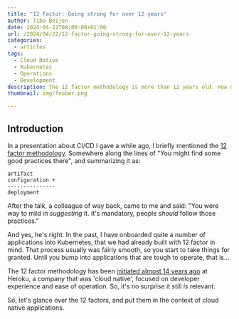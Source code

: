 ```yaml
---
title: "12 Factor: Going strong for over 12 years"
author: Tibo Beijen
date: 2024-04-22T08:00:00+01:00
url: /2024/04/22/12-factor-going-strong-for-over-12-years
categories:
  - articles
tags:
  - Cloud Native
  - Kubernetes
  - Operations
  - Development
description: The 12 factor methodology is more than 12 years old. How did it age in the cloud-native era?
thumbnail: img/foobar.png

---
```


## Introduction

In a presentation about CI/CD I gave a while ago, I briefly mentioned the [12 factor methodology](https://12factor.net/). Somewhere along the lines of "You might find some good practices there", and summarizing it as:

```
artifact
configuration +
---------------
deployment
```

After the talk, a colleague of way back, came to me and said: "You were way to mild in _suggesting_ it. It's mandatory, people _should_ follow those practices."

And yes, he's right. In the past, I have onboarded quite a number of applications into Kubernetes, that we had already built with 12 factor in mind. That process usually was fairly smooth, so you start to take things for granted. Until you bump into applications that are tough to operate, that is...

The 12 factor methodology has been [initiated almost 14 years ago](https://github.com/heroku/12factor/commit/2b06e7deabb64bb759f9fc6f4d9b6fcc546921bb) at Heroku, a company that was 'cloud native', focused on developer experience and ease of operation. So, it's no surprise it still _is_ relevant.

So, let's glance over the 12 factors, and put them in the context of cloud native applications.


